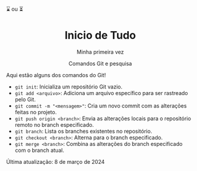 :hourglass: ou :hourglass_flowing_sand: <h1 align="center">Inicio de Tudo</h1>               

<p align="center">Minha primeira vez</p>

<p align="center">Comandos Git e pesquisa</p>

Aqui estão alguns dos comandos do Git!

- `git init`: Inicializa um repositório Git vazio.
- `git add <arquivo>`: Adiciona um arquivo específico para ser rastreado pelo Git.
- `git commit -m "<mensagem>"`: Cria um novo commit com as alterações feitas no projeto.
- `git push origin <branch>`: Envia as alterações locais para o repositório remoto no branch especificado.
- `git branch`: Lista os branches existentes no repositório.
- `git checkout <branch>`: Alterna para o branch especificado.
- `git merge <branch>`: Combina as alterações do branch especificado com o branch atual.

Última atualização: 8 de março de 2024
